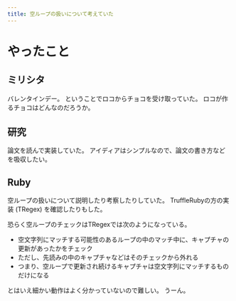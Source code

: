 ```yaml
---
title: 空ループの扱いについて考えていた
---
```


# やったこと

## ミリシタ

バレンタインデー。
ということでロコからチョコを受け取っていた。
ロコが作るチョコはどんなのだろうか。

## 研究

論文を読んで実装していた。
アイディアはシンプルなので、論文の書き方などを吸収したい。

## Ruby

空ループの扱いについて説明したり考察したりしていた。
TruffleRubyの方の実装 (TRegex) を確認したりもした。

恐らく空ループのチェックはTRegexでは次のようになっている。

- 空文字列にマッチする可能性のあるループの中のマッチ中に、キャプチャの更新があったかをチェック
- ただし、先読みの中のキャプチャなどはそのチェックから外れる
- つまり、空ループで更新され続けるキャプチャは空文字列にマッチするものだけになる

とはいえ細かい動作はよく分かっていないので難しい。
うーん。
